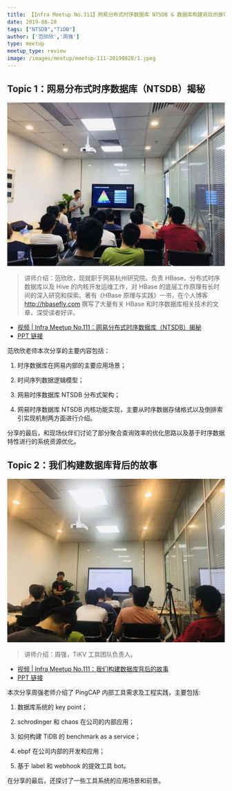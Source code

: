 ```yaml
---
title: 【Infra Meetup No.111】网易分布式时序数据库 NTSDB & 数据库构建背后的故事 
date: 2019-08-28
tags: ["NTSDB","TiDB"]
author: ['范欣欣','周强']
type: meetup
meetup_type: review
image: /images/meetup/meetup-111-20190828/1.jpeg
---
```


## Topic 1：网易分布式时序数据库（NTSDB）揭秘

![](media/meetup-111-20190828/1.jpeg)

>讲师介绍：范欣欣，现就职于网易杭州研究院。负责 HBase、分布式时序数据库以及 Hive 的内核开发运维工作，对 HBase 的底层工作原理有长时间的深入研究和探索。著有《HBase 原理与实践》一书，在个人博客 http://hbasefly.com 撰写了大量有关 HBase 和时序数据库相关技术的文章，深受读者好评。

+ [视频 | Infra Meetup No.111：网易分布式时序数据库（NTSDB）揭秘](https://www.bilibili.com/video/av65689617/?p=1)
+ [PPT 链接](https://github.com/pingcap/presentations/blob/master/Infra-Meetup/nfra-Meetup-111-%E8%8C%83%E6%AC%A3%E6%AC%A3-%E7%BD%91%E6%98%93%E5%88%86%E5%B8%83%E5%BC%8F%E6%97%B6%E5%BA%8F%E6%95%B0%E6%8D%AE%E5%BA%93%EF%BC%88NTSDB%EF%BC%89%E6%8F%AD%E7%A7%98.pdf)

范欣欣老师本次分享的主要内容包括：

1. 时序数据库在网易内部的主要应用场景；

2. 时间序列数据逻辑模型；

3. 网易时序数据库 NTSDB 分布式架构；

4. 网易时序数据库 NTSDB 内核功能实现，主要从时序数据存储格式以及倒排索引实现机制两方面进行介绍。

分享的最后，和现场伙伴们讨论了部分聚合查询效率的优化思路以及基于时序数据特性进行的系统资源优化。

## Topic 2：我们构建数据库背后的故事

![](media/meetup-111-20190828/2.jpeg)

>讲师介绍：周强，TiKV 工具团队负责人。

+ [视频 | Infra Meetup No.111：我们构建数据库背后的故事](https://www.bilibili.com/video/av65689617/?p=2)
+ [PPT 链接](https://github.com/pingcap/presentations/blob/master/Infra-Meetup/Infra-Meetup-111-%E5%91%A8%E5%BC%BA-%E6%88%91%E4%BB%AC%E6%9E%84%E5%BB%BA%E6%95%B0%E6%8D%AE%E5%BA%93%E8%83%8C%E5%90%8E%E7%9A%84%E6%95%85%E4%BA%8B.pdf)

本次分享周强老师介绍了 PingCAP 内部工具需求及工程实践，主要包括:

1. 数据库系统的 key point；

2. schrodinger 和 chaos 在公司的内部应用；

3. 如何构建 TiDB 的 benchmark as a service；

4. ebpf 在公司内部的开发和应用；

5. 基于 label 和 webhook 的提效工具 bot。

在分享的最后，还探讨了一些工具系统的应用场景和前景。


